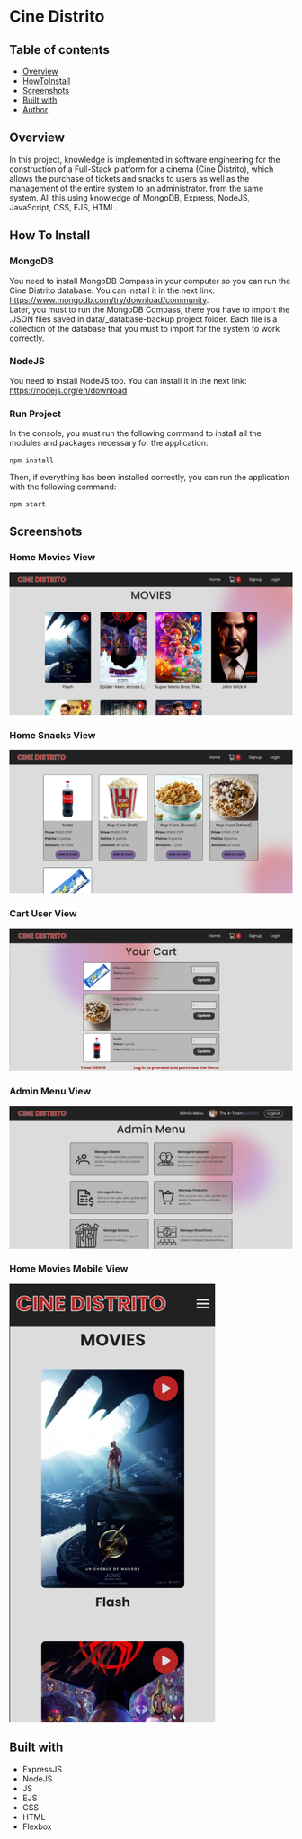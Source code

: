 # Cine Distrito

## Table of contents

- [Overview](#overview)
- [HowToInstall](#How-To-Install)
- [Screenshots](#screenshots)
- [Built with](#built-with)
- [Author](#author)

## Overview

In this project, knowledge is implemented in software engineering for the construction of a Full-Stack platform for a cinema (Cine Distrito), which allows the purchase of tickets and snacks to users as well as the management of the entire system to an administrator. from the same system.
All this using knowledge of MongoDB, Express, NodeJS, JavaScript, CSS, EJS, HTML.

## How To Install

### MongoDB
You need to install MongoDB Compass in your computer so you can run the Cine Distrito database. You can install it in the next link: https://www.mongodb.com/try/download/community.
<br>
Later, you must to run the MongoDB Compass, there you have to import the .JSON files saved in data/_database-backup project folder. Each file is a collection of the database that you must to import for the system to work correctly.

### NodeJS
You need to install NodeJS too. You can install it in the next link: https://nodejs.org/en/download

### Run Project
In the console, you must run the following command to install all the modules and packages necessary for the application: 
```
npm install
```

Then, if everything has been installed correctly, you can run the application with the following command: 
```
npm start
```

## Screenshots
### Home Movies View
![](./media/screenshots/home%20movies%20view.png)
### Home Snacks View
![](./media/screenshots/home%20snacks%20view.png)
### Cart User View
![](./media/screenshots/cart%20view.png)
### Admin Menu View
![](./media/screenshots/admin%20menu%20view.png)
### Home Movies Mobile View
![](./media/screenshots/mobile%20-%20home%20view.png)

## Built with

- ExpressJS
- NodeJS
- JS
- EJS
- CSS
- HTML
- Flexbox

<!-- ## Author

- Website - [Nicolas Diaz](https://nicolas1102.github.io/portfolio/)
- Linkedin - [Nicolas Diaz](https://www.linkedin.com/in/nicolas-diaz-vargas)
- Instagram - [@nicolasdiaz_1102](https://www.instagram.com/nicolasdiaz_1102/?theme=dark) -->
